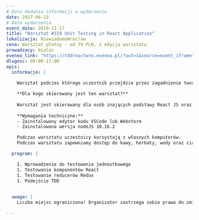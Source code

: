 ```yaml
---
# Data dodania informacji o wydarzeniu
date: 2017-06-23
# Data wydarzenia
event_date: 2019-11-17
title: "Warsztat #319 Unit Testing in React Application"
lokalizacja: NiewiadomoWroclaw
cena: Warsztat płatny - od 79 PLN, 2 edycja warsztatu
prowadzacy: bialas
evenea_link: "https://tddreactwro.evenea.pl/?out=1&source=event_iframe"
dlugosc: 09:00-17:00
opis:
  informacje: |
    
    Warsztat podczas którego uczestnik przejdzie przez zagadnienie tworzenia testów jednostkowych w aplikacjach opartych o ekosystem React / Redux. Warsztat będzie się składał z kilku modułów praktycznych, poprzedzonych przygotowaniem teoretycznym, a zakończonym omówieniem idealnego rozwiązania.

    **Dla kogo skierowany jest ten warsztat?**
    
    Warsztat jest skierowany dla osób znających podstawy React JS oraz ES6, chcących poznać techniki testowania jednostkowego w aplikacjach opartych o React / Redux.
 
    **Wymagania techniczne:**
    - Zainstalowany edytor kodu VSCode lub Webstorm
    - Zainstalowana wersja nodeJS 10.16.2

    Podczas warsztatu uczestnicy korzystają z własnych komputerów.
    Podczas warsztatu zapewniamy dostęp do kawy, herbaty, wody oraz ciastek. W porze obiadowej zapewniamy pizzę w wersji mięsnej lub wegetariańskiej.

  program: |

    1. Wprowadzenie do testowania jednostkowego
    1. Testowanie komponentów React
    1. Testowanie reducerów Redux
    1. Podejście TDD
    

  uwaga: |
    Liczba miejsc ograniczona! Organizator zastrzega sobie prawo do zmiany lokalizacji wydarzenia oraz jego odwołania w przypadku niezgłoszenia się minimalnej liczby uczestników.

---
```

